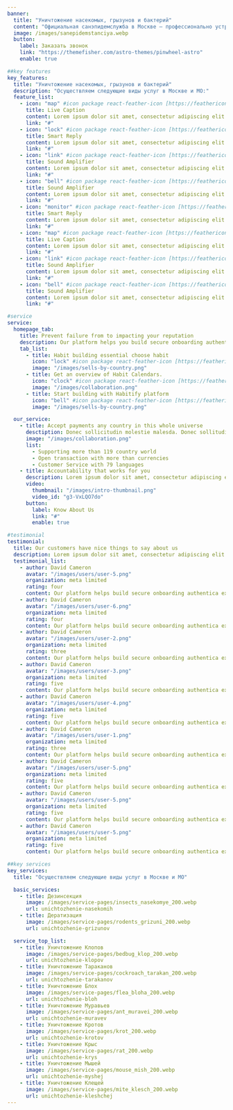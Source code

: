 ```yaml
---
banner:
  title: "Уничтожение насекомых, грызунов и бактерий"
  content: "Официальная санэпидемслужба в Москве — профессионально устраним проблему и гарантированно избавим от вредителей."
  image: /images/sanepidemstanciya.webp
  button:
    label: Заказать звонок
    link: "https://themefisher.com/astro-themes/pinwheel-astro"
    enable: true

##key features
key_features:
  title: "Уничтожение насекомых, грызунов и бактерий"
  description: "Осуществляем следующие виды услуг в Москве и МО:"
  feature_list:
    - icon: "map" #icon package react-feather-icon [https://feathericons.com/]
      title: Live Caption
      content: Lorem ipsum dolor sit amet, consectetur adipiscing elit.
      link: "#"
    - icon: "lock" #icon package react-feather-icon [https://feathericons.com/]
      title: Smart Reply
      content: Lorem ipsum dolor sit amet, consectetur adipiscing elit.
      link: "#"
    - icon: "link" #icon package react-feather-icon [https://feathericons.com/]
      title: Sound Amplifier
      content: Lorem ipsum dolor sit amet, consectetur adipiscing elit.
      link: "#"
    - icon: "bell" #icon package react-feather-icon [https://feathericons.com/]
      title: Sound Amplifier
      content: Lorem ipsum dolor sit amet, consectetur adipiscing elit.
      link: "#"
    - icon: "monitor" #icon package react-feather-icon [https://feathericons.com/]
      title: Smart Reply
      content: Lorem ipsum dolor sit amet, consectetur adipiscing elit.
      link: "#"
    - icon: "map" #icon package react-feather-icon [https://feathericons.com/]
      title: Live Caption
      content: Lorem ipsum dolor sit amet, consectetur adipiscing elit.
      link: "#"
    - icon: "link" #icon package react-feather-icon [https://feathericons.com/]
      title: Sound Amplifier
      content: Lorem ipsum dolor sit amet, consectetur adipiscing elit.
      link: "#"
    - icon: "bell" #icon package react-feather-icon [https://feathericons.com/]
      title: Sound Amplifier
      content: Lorem ipsum dolor sit amet, consectetur adipiscing elit.
      link: "#"

#service
service:
  homepage_tab:
    title: Prevent failure from to impacting your reputation
    description: Our platform helps you build secure onboarding authentication experiences that retain and engage your users. We build the infrastructure, you can.
    tab_list:
      - title: Habit building essential choose habit
        icon: "lock" #icon package react-feather-icon [https://feathericons.com/]
        image: "/images/sells-by-country.png"
      - title: Get an overview of Habit Calendars.
        icon: "clock" #icon package react-feather-icon [https://feathericons.com/]
        image: "/images/collaboration.png"
      - title: Start building with Habitify platform
        icon: "bell" #icon package react-feather-icon [https://feathericons.com/]
        image: "/images/sells-by-country.png"

  our_service:
    - title: Accept payments any country in this whole universe
      desctiption: Donec sollicitudin molestie malesda. Donec sollitudin molestie malesuada. Mauris pellentesque nec, egestas non nisi. Cras ultricies ligula sed
      image: "/images/collaboration.png"
      list:
        - Supporting more than 119 country world
        - Open transaction with more than currencies
        - Customer Service with 79 languages
    - title: Accountability that works for you
      description: Lorem ipsum dolor sit amet, consectetur adipiscing elit. Morbi egestas Werat viverra id et aliquet. vulputate egestas sollicitudin.
      video:
        thumbnail: "/images/intro-thumbnail.png"
        video_id: "g3-VxLQO7do"
      button:
        label: Know About Us
        link: "#"
        enable: true

#testimonial
testimonial:
  title: Our customers have nice things to say about us
  description: Lorem ipsum dolor sit amet, consectetur adipiscing elit. Morbi egestas Werat viverra id et aliquet. vulputate egestas sollicitudin.
  testimonial_list:
    - author: David Cameron
      avatar: "/images/users/user-5.png"
      organization: meta limited
      rating: four
      content: Our platform helps build secure onboarding authentica experiences & engage your users. We build .
    - author: David Cameron
      avatar: "/images/users/user-6.png"
      organization: meta limited
      rating: four
      content: Our platform helps build secure onboarding authentica experiences & engage your users. We build .
    - author: David Cameron
      avatar: "/images/users/user-2.png"
      organization: meta limited
      rating: three
      content: Our platform helps build secure onboarding authentica experiences & engage your users. We build .
    - author: David Cameron
      avatar: "/images/users/user-3.png"
      organization: meta limited
      rating: five
      content: Our platform helps build secure onboarding authentica experiences & engage your users. We build .
    - author: David Cameron
      avatar: "/images/users/user-4.png"
      organization: meta limited
      rating: five
      content: Our platform helps build secure onboarding authentica experiences & engage your users. We build .
    - author: David Cameron
      avatar: "/images/users/user-1.png"
      organization: meta limited
      rating: three
      content: Our platform helps build secure onboarding authentica experiences & engage your users. We build .
    - author: David Cameron
      avatar: "/images/users/user-5.png"
      organization: meta limited
      rating: five
      content: Our platform helps build secure onboarding authentica experiences & engage your users. We build .
    - author: David Cameron
      avatar: "/images/users/user-5.png"
      organization: meta limited
      rating: five
      content: Our platform helps build secure onboarding authentica experiences & engage your users. We build .
    - author: David Cameron
      avatar: "/images/users/user-5.png"
      organization: meta limited
      rating: five
      content: Our platform helps build secure onboarding authentica experiences & engage your users. We build .

##key services
key_services:
  title: "Осуществляем следующие виды услуг в Москве и МО"

  basic_services:
    - title: Дезинсекция
      image: /images/service-pages/insects_nasekomye_200.webp
      url: unichtozhenie-nasekomih
    - title: Дератизация
      image: /images/service-pages/rodents_grizuni_200.webp
      url: unichtozhenie-grizunov

  service_top_list:
    - title: Уничтожение Клопов
      image: /images/service-pages/bedbug_klop_200.webp
      url: unichtozhenie-klopov
    - title: Уничтожение Тараканов
      image: /images/service-pages/cockroach_tarakan_200.webp
      url: unichtozhenie-tarakanov
    - title: Уничтожение Блох
      image: /images/service-pages/flea_bloha_200.webp
      url: unichtozhenie-bloh
    - title: Уничтожение Муравьев
      image: /images/service-pages/ant_muravei_200.webp
      url: unichtozhenie-muravev
    - title: Уничтожение Кротов
      image: /images/service-pages/krot_200.webp
      url: unichtozhenie-krotov
    - title: Уничтожение Крыс
      image: /images/service-pages/rat_200.webp
      url: unichtozhenie-krys
    - title: Уничтожение Мышей
      image: /images/service-pages/mouse_mish_200.webp
      url: unichtozhenie-myshej
    - title: Уничтожение Клещей
      image: /images/service-pages/mite_klesch_200.webp
      url: unichtozhenie-kleshchej
---
```

